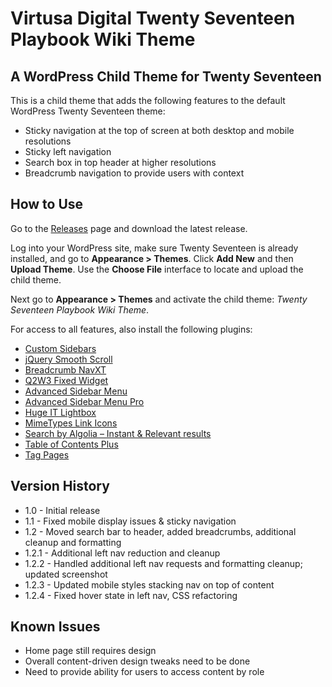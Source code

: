# Virtusa Digital Twenty Seventeen Playbook Wiki Theme
## A WordPress Child Theme for Twenty Seventeen

This is a child theme that adds the following features to the default WordPress Twenty Seventeen theme:

- Sticky navigation at the top of screen at both desktop and mobile resolutions
- Sticky left navigation
- Search box in top header at higher resolutions
- Breadcrumb navigation to provide users with context

## How to Use

Go to the [Releases](https://github.com/michaelgoitein/Virtusa-digital-playbook-theme/releases) page and download the latest release.

Log into your WordPress site, make sure Twenty Seventeen is already installed, and go to **Appearance > Themes**. Click **Add New** and then **Upload Theme**. Use the **Choose File** interface to locate and upload the child theme.

Next go to **Appearance > Themes** and activate the child theme: *Twenty Seventeen Playbook Wiki Theme*.

For access to all features, also install the following plugins:
- [Custom Sidebars](https://wordpress.org/plugins/custom-sidebars/)
- [jQuery Smooth Scroll](https://wordpress.org/plugins/jquery-smooth-scroll/)
- [Breadcrumb NavXT](https://wordpress.org/plugins/breadcrumb-navxt/)
- [Q2W3 Fixed Widget](https://wordpress.org/plugins/q2w3-fixed-widget/)
- [Advanced Sidebar Menu](https://wordpress.org/plugins/advanced-sidebar-menu/)
- [Advanced Sidebar Menu Pro](https://matlipe.com/product/advanced-sidebar-menu-pro/)
- [Huge IT Lightbox](https://wordpress.org/plugins/lightbox/)
- [MimeTypes Link Icons](https://wordpress.org/plugins/mimetypes-link-icons/)
- [Search by Algolia – Instant & Relevant results](https://wordpress.org/plugins/search-by-algolia-instant-relevant-results/)
- [Table of Contents Plus](https://wordpress.org/plugins/table-of-contents-plus/)
- [Tag Pages](https://wordpress.org/plugins/tag-pages/)

## Version History
- 1.0 - Initial release
- 1.1 - Fixed mobile display issues & sticky navigation
- 1.2 - Moved search bar to header, added breadcrumbs, additional cleanup and formatting
- 1.2.1 - Additional left nav reduction and cleanup
- 1.2.2 - Handled additional left nav requests and formatting cleanup; updated screenshot
- 1.2.3 - Updated mobile styles stacking nav on top of content
- 1.2.4 - Fixed hover state in left nav, CSS refactoring

## Known Issues
- Home page still requires design
- Overall content-driven design tweaks need to be done
- Need to provide ability for users to access content by role
